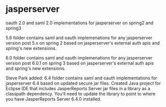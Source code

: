 # jasperserver
oauth 2.0 and saml 2.0 implementations for jasperserver on spring2 and spring3

5.6 folder contains saml and oauth implemenations for any jasperserver version post 5.x on spring 2 based on jasperserver's external auth apis
and spring's new extensions.

6.0 folder contains saml and oauth implemenations for any jasperserver version post 6.0.1 on spring 3 based on jasperserver's external auth apis
and spring's new extensions.

Steve Park added:
6.4 folder contains saml and oauth implementations for jasperserver 6.4 based on updated secure jar files.
Created Java project for Eclipse IDE that includes JasperReports Server jar files in a library as a classpath dependency.  You'll need to update the library to point to where you have JasperReports Server 6.4.0 installed.